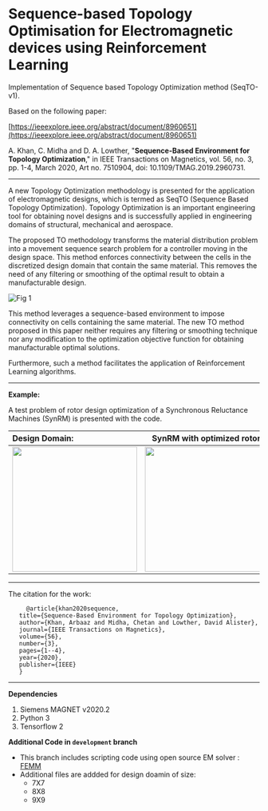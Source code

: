 # Sequence-based Topology Optimisation for Electromagnetic devices using Reinforcement Learning
Implementation of Sequence based Topology Optimization method (SeqTO-v1). 

Based on the following paper:

[https://ieeexplore.ieee.org/abstract/document/8960651](https://ieeexplore.ieee.org/abstract/document/8960651)

A. Khan, C. Midha and D. A. Lowther, "**Sequence-Based Environment for Topology Optimization**," in IEEE Transactions on Magnetics, vol. 56, no. 3, pp. 1-4, March 2020, Art no. 7510904, doi: 10.1109/TMAG.2019.2960731.

---
A new Topology Optimization methodology is presented for the application of electromagnetic designs, which is termed as SeqTO (Sequence Based Topology Optimization). Topology Optimization is an important engineering tool for obtaining novel designs and is successfully applied in engineering domains of structural, mechanical and aerospace.

The proposed TO methodology transforms the material distribution problem into a movement sequence search problem for a controller moving in the design space. This method enforces connectivity between the cells in the discretized design domain that contain the same material. This removes the need of any filtering or smoothing of the optimal result to obtain a manufacturable design. 

![Fig 1](https://user-images.githubusercontent.com/25873155/145520435-897fcd98-d4e5-40c8-a06c-5a19716eed8a.png)


This method leverages a sequence-based environment to impose connectivity on cells containing the same material. The new TO method proposed in this paper neither requires any filtering or smoothing technique nor any modification to the optimization objective function for obtaining manufacturable optimal solutions.

Furthermore, such a method facilitates the application of Reinforcement Learning algorithms. 

---
**Example:**

A test problem of rotor design optimization of a Synchronous Reluctance Machines (SynRM) is presented with the code.

| Design Domain: | SynRM with optimized rotor: |
| :---        |    :----:   |
| <img src="https://user-images.githubusercontent.com/25873155/145520904-9d5bf37d-667c-44e8-a601-e8d959902d28.png" width="250" height="250">| <img src="https://user-images.githubusercontent.com/25873155/145520842-ce61307d-4cc7-4293-991e-858369dc4ad3.png" width="250" height="250">|

---
The citation for the work:
  
  
         @article{khan2020sequence,
       title={Sequence-Based Environment for Topology Optimization},
       author={Khan, Arbaaz and Midha, Chetan and Lowther, David Alister},
       journal={IEEE Transactions on Magnetics},
       volume={56},
       number={3},
       pages={1--4},
       year={2020},
       publisher={IEEE}
       }
       
       

---

**Dependencies**
1. Siemens MAGNET v2020.2
2. Python 3
3. Tensorflow 2

**Additional Code in `development` branch**
* This branch includes scripting code using open source EM solver : [FEMM](https://www.femm.info/wiki/HomePage)
* Additional files are addded for design doamin of size:
  * 7X7
  * 8X8
  * 9X9
